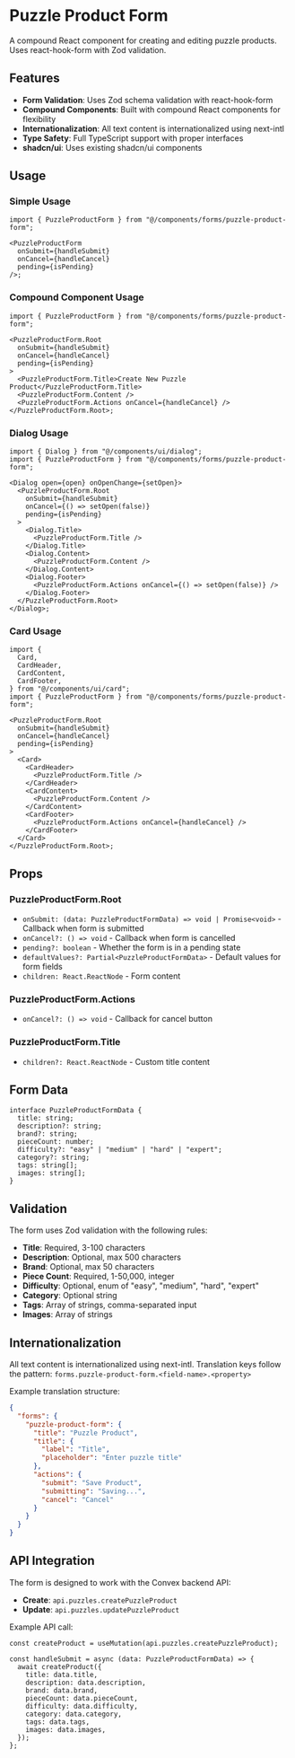 # Puzzle Product Form

A compound React component for creating and editing puzzle products. Uses react-hook-form with Zod validation.

## Features

- **Form Validation**: Uses Zod schema validation with react-hook-form
- **Compound Components**: Built with compound React components for flexibility
- **Internationalization**: All text content is internationalized using next-intl
- **Type Safety**: Full TypeScript support with proper interfaces
- **shadcn/ui**: Uses existing shadcn/ui components

## Usage

### Simple Usage

```tsx
import { PuzzleProductForm } from "@/components/forms/puzzle-product-form";

<PuzzleProductForm
  onSubmit={handleSubmit}
  onCancel={handleCancel}
  pending={isPending}
/>;
```

### Compound Component Usage

```tsx
import { PuzzleProductForm } from "@/components/forms/puzzle-product-form";

<PuzzleProductForm.Root
  onSubmit={handleSubmit}
  onCancel={handleCancel}
  pending={isPending}
>
  <PuzzleProductForm.Title>Create New Puzzle Product</PuzzleProductForm.Title>
  <PuzzleProductForm.Content />
  <PuzzleProductForm.Actions onCancel={handleCancel} />
</PuzzleProductForm.Root>;
```

### Dialog Usage

```tsx
import { Dialog } from "@/components/ui/dialog";
import { PuzzleProductForm } from "@/components/forms/puzzle-product-form";

<Dialog open={open} onOpenChange={setOpen}>
  <PuzzleProductForm.Root
    onSubmit={handleSubmit}
    onCancel={() => setOpen(false)}
    pending={isPending}
  >
    <Dialog.Title>
      <PuzzleProductForm.Title />
    </Dialog.Title>
    <Dialog.Content>
      <PuzzleProductForm.Content />
    </Dialog.Content>
    <Dialog.Footer>
      <PuzzleProductForm.Actions onCancel={() => setOpen(false)} />
    </Dialog.Footer>
  </PuzzleProductForm.Root>
</Dialog>;
```

### Card Usage

```tsx
import {
  Card,
  CardHeader,
  CardContent,
  CardFooter,
} from "@/components/ui/card";
import { PuzzleProductForm } from "@/components/forms/puzzle-product-form";

<PuzzleProductForm.Root
  onSubmit={handleSubmit}
  onCancel={handleCancel}
  pending={isPending}
>
  <Card>
    <CardHeader>
      <PuzzleProductForm.Title />
    </CardHeader>
    <CardContent>
      <PuzzleProductForm.Content />
    </CardContent>
    <CardFooter>
      <PuzzleProductForm.Actions onCancel={handleCancel} />
    </CardFooter>
  </Card>
</PuzzleProductForm.Root>;
```

## Props

### PuzzleProductForm.Root

- `onSubmit: (data: PuzzleProductFormData) => void | Promise<void>` - Callback when form is submitted
- `onCancel?: () => void` - Callback when form is cancelled
- `pending?: boolean` - Whether the form is in a pending state
- `defaultValues?: Partial<PuzzleProductFormData>` - Default values for form fields
- `children: React.ReactNode` - Form content

### PuzzleProductForm.Actions

- `onCancel?: () => void` - Callback for cancel button

### PuzzleProductForm.Title

- `children?: React.ReactNode` - Custom title content

## Form Data

```tsx
interface PuzzleProductFormData {
  title: string;
  description?: string;
  brand?: string;
  pieceCount: number;
  difficulty?: "easy" | "medium" | "hard" | "expert";
  category?: string;
  tags: string[];
  images: string[];
}
```

## Validation

The form uses Zod validation with the following rules:

- **Title**: Required, 3-100 characters
- **Description**: Optional, max 500 characters
- **Brand**: Optional, max 50 characters
- **Piece Count**: Required, 1-50,000, integer
- **Difficulty**: Optional, enum of "easy", "medium", "hard", "expert"
- **Category**: Optional string
- **Tags**: Array of strings, comma-separated input
- **Images**: Array of strings

## Internationalization

All text content is internationalized using next-intl. Translation keys follow the pattern:
`forms.puzzle-product-form.<field-name>.<property>`

Example translation structure:

```json
{
  "forms": {
    "puzzle-product-form": {
      "title": "Puzzle Product",
      "title": {
        "label": "Title",
        "placeholder": "Enter puzzle title"
      },
      "actions": {
        "submit": "Save Product",
        "submitting": "Saving...",
        "cancel": "Cancel"
      }
    }
  }
}
```

## API Integration

The form is designed to work with the Convex backend API:

- **Create**: `api.puzzles.createPuzzleProduct`
- **Update**: `api.puzzles.updatePuzzleProduct`

Example API call:

```tsx
const createProduct = useMutation(api.puzzles.createPuzzleProduct);

const handleSubmit = async (data: PuzzleProductFormData) => {
  await createProduct({
    title: data.title,
    description: data.description,
    brand: data.brand,
    pieceCount: data.pieceCount,
    difficulty: data.difficulty,
    category: data.category,
    tags: data.tags,
    images: data.images,
  });
};
```
